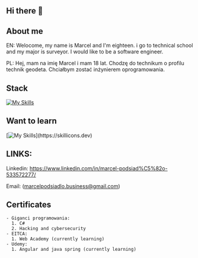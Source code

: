 ## Hi there 👋

## About me
  EN: Welocome, my name is Marcel and I'm eighteen. i go to technical school and my major is surveyor. I would like to be a software engineer. 

  PL: Hej, mam na imię Marcel i mam 18 lat. Chodzę do technikum o profilu technik geodeta. Chciałbym zostać inżynierem oprogramowania.

## Stack

[![My Skills](https://skillicons.dev/icons?i=html,css,sass,js,ts,angular,mysql,mongodb,python,cs)](https://skillicons.dev)


## Want to learn

  [![My Skills](https://skillicons.dev/icons?i=vue,cpp,unreal,unity,)](https://skillicons.dev)
  
## LINKS: 
  Linkedin: https://www.linkedin.com/in/marcel-podsiad%C5%82o-533572277/
  
  Email: (marcelpodsiadlo.business@gmail.com)

  ## Certificates
    - Giganci programowania:  
      1. C#
      2. Hacking and cybersecurity
    - EITCA:
      1. Web Academy (currently learning)
    - Udemy: 
      1. Angular and java spring (currently learning)


<!--
**Marcel132/Marcel132** is a ✨ _special_ ✨ repository because its `README.md` (this file) appears on your GitHub profile.

Here are some ideas to get you started:

- 🔭 I’m currently working on ...
- 👯 I’m looking to collaborate on ...
- 🤔 I’m looking for help with ...
- 💬 Ask me about ...
- 📫 How to reach me: ...
- 😄 Pronouns: ...
- ⚡ Fun fact: ...
-->
